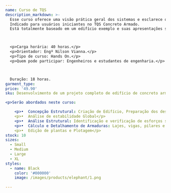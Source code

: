 ```yaml
---
name: Curso de TQS
description_markdown: >-
  Esse curso oferece uma visão prática geral dos sistemas e esclarece o funcionamento dos principais comandos básicos e avançados do TQS.
  Indicado para usuários iniciantes no TQS Concreto Armado.
  Está totalmente baseado em um edifício exemplo e suas apresentações são compostas por slides explicativos e comentados, acompanhados da operação real do sistema, onde cada aluno irá utilizar computador fornecido pela instituição.



  <p>Carga horária: 40 horas.</p>
  <p>Orientador: Engº Nilson Vianna.</p>
  <p>Tipo de curso: Hands On.</p>
  <p>Quem pode participar: Engenheiros e estudantes de engenharia.</p>



  Duração: 18 horas.
garment_type:
price: '49.90'
sku: Desenvolvimento de um projeto completo de edifício de concreto armado – Verificação e análise dos resultados do projeto desenvolvido no curso.

<p>Serão abordados neste curso:

    <p>•  Concepção Estrutural: Criação de Edifício, Preparação dos desenhos de arquitetura de definição dos elementos estruturais no Modelador Estrutural</p>
    <p>•  Análise de estabilidade Global</p>
    <p>•  Análise Estrutural: Identificação e verificação de esforços solicitantes em Grelha e Pórtico Espacial</p>
    <p>•  Cálculo e Detalhamento de Armaduras: Lajes, vigas, pilares e Elementos de fundação</p>
    <p>•  Edição de plantas e Plotagem</p>
stock: 10
sizes:
  - Small
  - Medium
  - Large
  - XL
styles:
  - name: Black
    color: '#000000'
    image: /images/products/elephant/1.png
  
---
```

